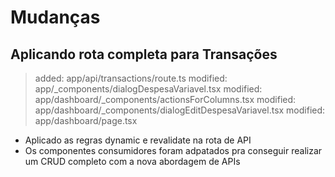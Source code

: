 # Mudanças

## Aplicando rota completa para Transações
> added:      app/api/transactions/route.ts
> modified:   app/_components/dialogDespesaVariavel.tsx
> modified:   app/dashboard/_components/actionsForColumns.tsx
> modified:   app/dashboard/_components/dialogEditDespesaVariavel.tsx
> modified:   app/dashboard/page.tsx
- Aplicado as regras dynamic e revalidate na rota de API
- Os componentes consumidores foram adpatados pra conseguir realizar um CRUD completo com a nova abordagem de APIs
        
        
	
	
	


	



	

